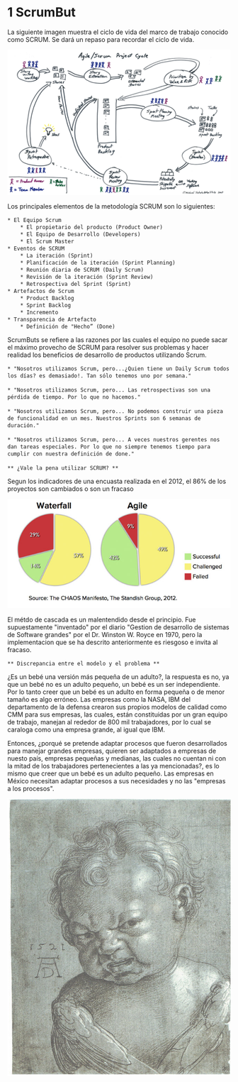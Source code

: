 # 1 ScrumBut

La siguiente imagen muestra el ciclo de vida del marco de trabajo conocido como SCRUM.
Se dará un repaso para recordar el ciclo de vida.

![Ciclo de vida de SCRUM](images/ciclodevidascrum.jpg)

Los principales elementos de la metodología SCRUM son lo siguientes:

	* El Equipo Scrum
		* El propietario del producto (Product Owner)
		* El Equipo de Desarrollo (Developers)
		* El Scrum Master
	* Eventos de SCRUM
		* La iteración (Sprint)
		* Planificación de la iteración (Sprint Planning)
		* Reunión diaria de SCRUM (Daily Scrum)
		* Revisión de la iteración (Sprint Review)
		* Retrospectiva del Sprint (Sprint)
	* Artefactos de Scrum
		* Product Backlog
		* Sprint Backlog
		* Incremento
	* Transparencia de Artefacto
		* Definición de "Hecho” (Done)

ScrumButs se refiere a las razones por las cuales el equipo no puede sacar el máximo provecho de SCRUM para resolver sus problemas y hacer realidad los beneficios de desarrollo de productos utilizando Scrum.

 	* "Nosotros utilizamos Scrum, pero...¿Quien tiene un Daily Scrum todos los días? es demasiado!. Tan sólo tenemos uno por semana."

 	* "Nosotros utilizamos Scrum, pero... Las retrospectivas son una pérdida de tiempo. Por lo que no hacemos."

 	* "Nosotros utilizamos Scrum, pero... No podemos construir una pieza de funcionalidad en un mes. Nuestros Sprints son 6 semanas de duración."

 	* "Nosotros utilizamos Scrum, pero... A veces nuestros gerentes nos dan tareas especiales. Por lo que no siempre tenemos tiempo para cumplir con nuestra definición de done."

	** ¿Vale la pena utilizar SCRUM? **
Segun los indicadores de una encuasta realizada en el 2012, el 86% de los proyectos son cambiados o son un fracaso

![Graficas](images/grafica.png)

El métdo de cascada es un malentendido desde el principio.
Fue supuestamente "inventado" por el diario "Gestion de desarrollo de sistemas de Software grandes" por el Dr. Winston W. Royce en 1970, pero la implementacion que se ha descrito anteriormente es riesgoso e invita al fracaso.

	** Discrepancia entre el modelo y el problema **

¿Es un bebé una versión más pequeña de un adulto?, la respuesta es no, ya que un bebé no es un adulto pequeño, un bebé es un ser independiente. Por lo tanto creer que un bebé es un adulto en forma pequeña o de menor tamaño es algo erróneo.
Las empresas como la NASA, IBM del departamento de la defensa crearon sus propios modelos de calidad como CMM para sus empresas, las cuales, están constituidas por un gran equipo de trabajo, manejan al rededor de 800 mil trabajadores, por lo cual se caraloga como una empresa grande, al igual que IBM.

Entonces, ¿porqué se pretende adaptar procesos que fueron desarrollados para manejar grandes empresas, quieren ser adaptados a empresas de nuesto país, empresas pequeñas y medianas, las cuales no cuentan ni con la mitad de los trabajadores pertenecientes a las ya mencionadas?, es lo mismo que creer que un bebé es un adulto pequeño.
Las empresas en México necesitan adaptar procesos a sus necesidades y no las "empresas a los procesos".

![Adulto pequeño](images/bebe.png)

